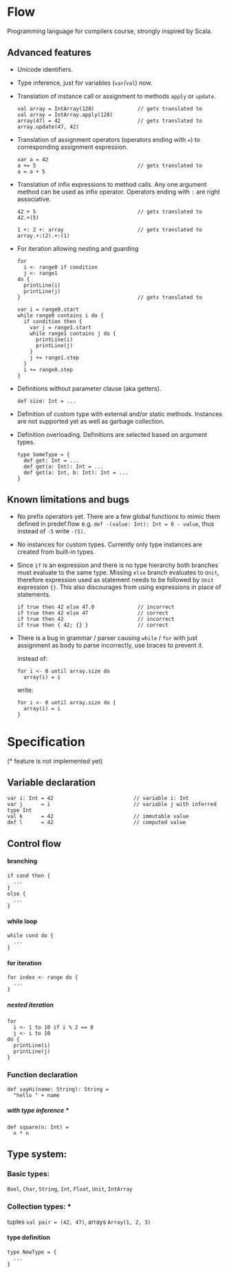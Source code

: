# Flow

Programming language for compilers course, strongly inspired by Scala.

## Advanced features

* Unicode identifiers.
* Type inference, just for variables (`var`/`val`) now.
* Translation of instance call or assignment to methods `apply` or `update`.

  ```
  val array = IntArray(128)              // gets translated to
  val array = IntArray.apply(128)
  array(47) = 42                         // gets translated to
  array.update(47, 42)
  ```
* Translation of assignment operators (operators ending with `=`)
  to corresponding assignment expression.

  ```
  var a = 42
  a += 5                                 // gets translated to
  a = a + 5
  ```
* Translation of infix expressions to method calls. Any one argument method
  can be used as infix operator. Operators ending with `:` are right
  associative.

  ```
  42 + 5                                 // gets translated to
  42.+(5)

  1 +: 2 +: array                        // gets translated to
  array.+:(2).+:(1)
  ```
* For iteration allowing nesting and guarding

  ```
  for
    i <- range0 if condition
    j <- range1
  do {
    printLine(i)
    printLine(j)
  }                                      // gets translated to

  var i = range0.start
  while range0 contains i do {
    if condition then {
      var j = range1.start
      while range1 contains j do {
        printLine(i)
        printLine(j)
      }
      j += range1.step
    }
    i += range0.step
  }
  ```
* Definitions without parameter clause (aka getters).

  ```
  def size: Int = ...
  ```
* Definition of custom type with external and/or static methods.
  Instances are not supported yet as well as garbage collection.
* Definition overloading. Definitions are selected based on argument types.

  ```
  type SomeType = {
    def get: Int = ...
    def get(a: Int): Int = ...
    def get(a: Int, b: Int): Int = ...
  }
  ```
## Known limitations and bugs

* No prefix operators yet. There are a few global functions to mimic them
  defined in predef.flow e.g. `def -(value: Int): Int = 0 - value`, thus instead
  of `-5` write `-(5)`.
* No instances for custom types. Currently only type instances are created from
  built-in types.
* Since `if` is an expression and there is no type hierarchy both branches must
  evaluate to the same type. Missing `else` branch evaluates to `Unit`,
  therefore expression used as statement needs to be followed by `Unit`
  expression `{}`. This also discourages from using expressions in place
  of statements.

  ```
  if true then 42 else 47.0              // incorrect
  if true then 42 else 47                // correct
  if true then 42                        // incorrect
  if true then { 42; {} }                // correct
  ```
* There is a bug in grammar / parser causing `while` / `for` with just
  assignment as body to parse incorrectly, use braces to prevent it.

  instead of:
  ```
  for i <- 0 until array.size do
    array(i) = i
  ```
  write:
  ```
  for i <- 0 until array.size do {
    array(i) = i
  }
  ```

# Specification

(* feature is not implemented yet)

## Variable declaration

```
var i: Int = 42                          // variable i: Int
var j      = i                           // variable j with inferred type Int
val k      = 42                          // immutable value
def l      = 42                          // computed value
```
<!-- ```
lazy val m = 42                          // lazy value, computed at first access *
``` -->

## Control flow

#### branching

```
if cond then {
  ...
}
else {
  ...
}
```

#### while loop

```
while cond do {
  ...
}
```

#### for iteration

```
for index <- range do {
  ...
}
```

##### nested iteration

```
for
  i <- 1 to 10 if i % 2 == 0
  j <- i to 10
do {
  printLine(i)
  printLine(j)
}
```

<!-- #### match expression *

```
i match {
  case 42 => "the answer"
  case 47 => "random number"
  case _  => "default"
}
```

#### for mapping *

```
val result = for (element <= iterable) = {
  ...
}
``` -->

### Function declaration
<!-- ## Function / method declaration -->

```
def sayHi(name: String): String =
  "hello " + name
```

##### with type inference *

```
def square(n: Int) =
  n * n
```

<!-- #### function literals *

```
val double = (i: Int) => 2 * i
``` -->

## Type system:

### Basic types:

<!-- add algebraic structures into type system like Numeric (Group / Monoid ... ?) -->
`Bool`, `Char`, `String`, `Int`, `Float`, `Unit`, `IntArray`

<!-- ### Advanced types:

`Long` (infinite precision),
`Rational[A]` -->

### Collection types: *

<!-- tuples `Tuple2[A, B] ...` -->
tuples `val pair = (42, 47)`,
arrays `Array(1, 2, 3)`
<!-- type constraints -->
<!-- `Array[A]`, `List[A]`, `Range[A]`, `Iterable[A]`
`Set[A]`, `Map[A, B]` -->

<!--### Internal types *
`Any`, `AnyVal`, `Nothing`, `Unit` -->

<!-- #### type aliases *

```
type IntAlias = Int
```-->

#### type definition

```
type NewType = {
  ...
}
```

<!--#### extending types *

```
type ThisType(name: String) = SuperType(name) + AnotherType + {
  ...
}
```

#### generics *

```
type Option[A](t: A) = {
  ...
}
``` -->

